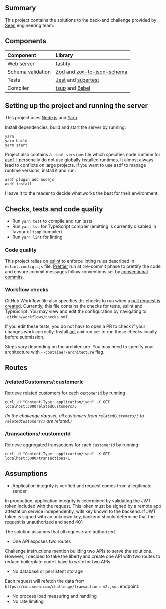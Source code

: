 ## Summary

This project contains the solutions to the back-end challenge provided by [Seen](https://seen.com/) engineering team.

## Components

| Component         | Library                                                                                               |
| :---------------- | :---------------------------------------------------------------------------------------------------- |
| Web server        | [fastify](https://fastify.dev/)                                                                       |
| Schema validation | [Zod](https://zod.dev/) and [zod-to-json-schema](https://github.com/StefanTerdell/zod-to-json-schema) |
| Tests             | [Jest](https://jestjs.io/) and [supertest](https://github.com/ladjs/supertest)                        |
| Compiler          | [tsup](https://tsup.egoist.dev/) and [Babel](https://babeljs.io/)                                     |

## Setting up the project and running the server

This project uses [Node.js](https://nodejs.org/en) and [Yarn](https://classic.yarnpkg.com/).

Install dependencies, build and start the server by running:

```shell
yarn
yarn build
yarn start
```

Project also contains a `.tool-versions` file which specifies node runtime for [asdf](https://asdf-vm.com/).
I personally do not use globally installed runtimes. It almost always lead to conflicts on large projects.
If you want to use asdf to manage runtime versions, install it and run:

```shell
asdf plugin add nodejs
asdf install
```

I leave it to the reader to decide what works the best for their environment.

## Checks, tests and code quality

-   Run `yarn test` to compile and run tests
-   Run `yarn tsc` for TypeScript compiler (emitting is currently disabled in favour of `tsup` compiler)
-   Run `yarn lint` for linting

### Code quality

This project relies on [eslint](https://eslint.org/) to enforce linting rules described in `eslint.config.cjs` file. [Prettier](https://prettier.io/docs/en/precommit.html) run at pre-commit phase to prettify the code and ensure commit messages follow conventions set by [conventional commits](https://www.conventionalcommits.org/).

### Workflow checks

GitHub Workflow file also specifies the checks to run when a [pull request is created](https://github.com/koraybey/seen-challenge/pull/1). Currently, this file contains the checks for tests, eslint and TypeScript.
You may view and edit the configuration by navigating to `.github/workflows/checks.yml`.

If you edit these tests, you do not have to open a PR to check if your changes work correctly.
Install [act](https://github.com/nektos/act) and run `act` to run these checks locally before submission.

Steps vary depending on the architecture. You may need to specify your architecture with `--container-architecture` flag.

## Routes

### /relatedCustomers/:customerId

Retrieve related customers for each `customerId` by running

```shell
curl -H "Content-Type: application/json" -X GET localhost:3000relatedCustomers/3
```

_(In the challenge dataset, all customers from `relatedCustomers/3` to `relatedCustomers/7` are related.)_

### /transactions/:customerId

Retrieve aggregated transactions for each `customerId` by running

```shell
curl -H "Content-Type: application/json" -X GET localhost:3000/transactions/1
```

## Assumptions

-   Application integrity is verified and request comes from a legitimate sender

In production, application integrity is determined by validating the JWT token included with the request. This token must be signed by a remote app attestation service independently, with key known to the backend. If JWT token is signed with an unknown key, backend should determine that the request is unauthorized and send 401.

The solution assumes that all requests are authorized.

-   One API exposes two routes

Challenge instructions mention building two APIs to serve the solutions. However, I decided to take the liberty and create one API with two routes to reduce boilerplate code I have to write for two APIs.

-   No database or persistent storage

Each request will refetch the data from `https://cdn.seen.com/challenge/transactions-v2.json` endpoint.

-   No process load measuring and handling
-   No rate limiting

